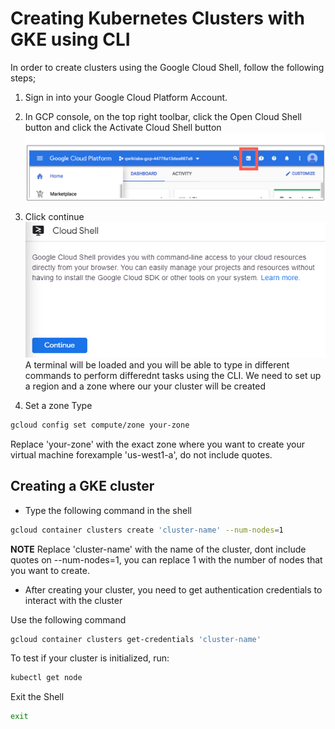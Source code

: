 # Creating Kubernetes Clusters with GKE using CLI
In order to create clusters using the Google Cloud Shell, follow the following steps;

1. Sign in into your Google Cloud Platform Account.

2. In GCP console, on the top right toolbar, click the Open Cloud Shell button and click the Activate Cloud Shell button
![](images/cloudshell.png)
1. Click continue
![](images/continue.png)
A terminal will be loaded and you will be able to type in different commands to perform differednt tasks using the CLI.
We need to set up a region and a zone where our your cluster will be created

1. Set a zone
Type
```BASH
gcloud config set compute/zone your-zone
```
Replace 'your-zone' with the exact zone where you want to create your virtual machine forexample 'us-west1-a', do not include quotes.

## Creating a GKE cluster
* Type the following command in the shell

```BASH
gcloud container clusters create 'cluster-name' --num-nodes=1
```
**NOTE**
Replace 'cluster-name' with the name of the cluster, dont include quotes
on --num-nodes=1, you can replace 1 with the number of nodes that you want to create.

* After creating your cluster, you need to get authentication credentials to interact with the cluster

Use the following command
```BASH
gcloud container clusters get-credentials 'cluster-name'
```

To test if your cluster is initialized, run:
```BASH
kubectl get node
```

Exit the Shell
```BASH
exit
```